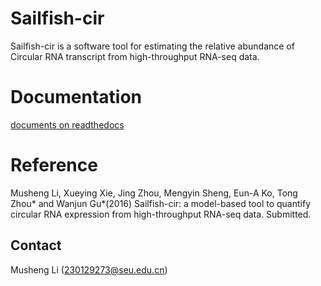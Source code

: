 # Sailfish-cir #

Sailfish-cir is a software tool for estimating the relative abundance of Circular RNA transcript from high-throughput RNA-seq data.

# Documentation #

[documents on readthedocs](http://sailfish-cir.readthedocs.org/en/latest/)

# Reference #
Musheng Li, Xueying Xie, Jing Zhou, Mengyin Sheng, Eun-A Ko, Tong Zhou* and Wanjun Gu*(2016) Sailfish-cir: a model-based tool to quantify circular RNA expression from high-throughput RNA-seq data. Submitted.


## Contact ##
Musheng Li (230129273@seu.edu.cn) 